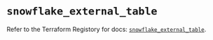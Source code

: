 # `snowflake_external_table`

Refer to the Terraform Registory for docs: [`snowflake_external_table`](https://registry.terraform.io/providers/snowflake-labs/snowflake/0.62.0/docs/resources/external_table).
